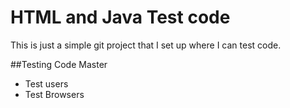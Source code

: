 # HTML and Java Test code

This is just a simple git project that I set up where I can test code. 

##Testing Code Master
* Test users
* Test Browsers
